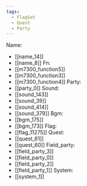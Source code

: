 ```yaml
---
tags:
  - FlagSet
  - Quest
  - Party
---
```

Name:
- [[name_14]]
- [[name_8]]
Fn:
- [[m7300_function5]]
- [[m7300_function3]]
- [[m7300_function4]]
Party:
- [[party_0]]
Sound:
- [[sound_143]]
- [[sound_39]]
- [[sound_414]]
- [[sound_379]]
Bgm:
- [[bgm_175]]
- [[bgm_173]]
Flag:
- [[flag_11275]]
Quest:
- [[quest_61]]
- [[quest_60]]
Field_party:
- [[field_party_3]]
- [[field_party_0]]
- [[field_party_2]]
- [[field_party_1]]
System:
- [[system_1]]
